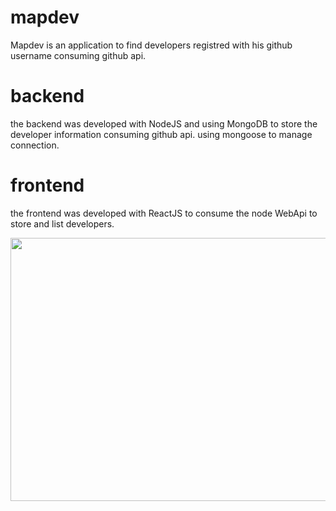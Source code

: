 # mapdev

Mapdev is an application to find developers registred with his github username consuming github api.

# backend

the backend was developed with NodeJS and using MongoDB to store the developer information consuming github api.
using mongoose to manage connection.

# frontend

the frontend was developed with ReactJS to consume the node WebApi to store and list developers.

<p align="center">
  <img width="850" height="421" src="https://i.imgsafe.org/25/25b9165722.png">
</p>